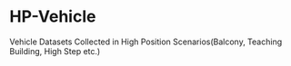 # HP-Vehicle
Vehicle Datasets Collected in High Position Scenarios(Balcony, Teaching Building, High Step etc.)
